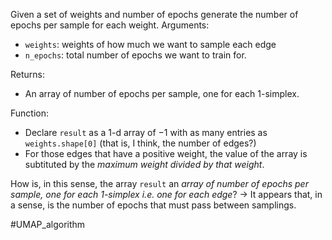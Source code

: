 Given a set of weights and number of epochs generate the number of epochs per sample for each weight.
Arguments:
- `weights`: weights of how much we want to sample each edge
- `n_epochs`: total number of epochs we want to train for.

Returns:
 - An array of number of epochs per sample, one for each 1-simplex.

Function:
- Declare `result` as a 1-d array of $-1$ with as many entries as `weights.shape[0]` (that is, I think, the number of edges?)
- For those edges that have a positive weight, the value of the array is subtituted by the *maximum weight divided by that weight*.

How is, in this sense, the array `result` an *array of number of epochs per sample, one for each 1-simplex i.e. one for each edge*? -> It appears that, in a sense, is the number of epochs that must pass between samplings.

#UMAP_algorithm 